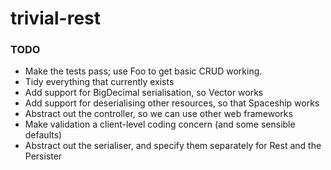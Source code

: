 # trivial-rest #

### TODO ###

* Make the tests pass; use Foo to get basic CRUD working.
* Tidy everything that currently exists
* Add support for BigDecimal serialisation, so Vector works
* Add support for deserialising other resources, so that Spaceship works
* Abstract out the controller, so we can use other web frameworks
* Make validation a client-level coding concern (and some sensible defaults)
* Abstract out the serialiser, and specify them separately for Rest and the Persister